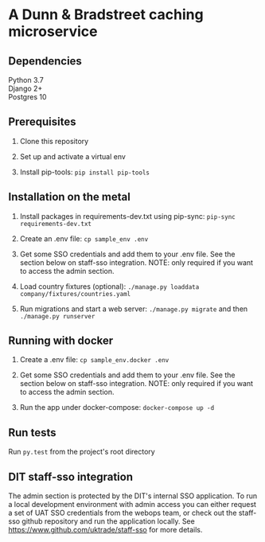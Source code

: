 # A Dunn & Bradstreet caching microservice

## Dependencies

Python 3.7  
Django 2+  
Postgres 10  

## Prerequisites 

1. Clone this repository

2. Set up and activate a virtual env

3. Install pip-tools: `pip install pip-tools`

## Installation on the metal

1. Install packages in requirements-dev.txt using pip-sync: `pip-sync requirements-dev.txt`

2. Create an .env file: `cp sample_env .env`

3. Get some SSO credentials and add them to your .env file. See the section below on staff-sso integration.
   NOTE: only required if you want to access the admin section.

4. Load country fixtures (optional): `./manage.py loaddata company/fixtures/countries.yaml`

4. Run migrations and start a web server: `./manage.py migrate` and then `./manage.py runserver`

## Running with docker

1. Create a .env file: `cp sample_env.docker .env`

1. Get some SSO credentials and add them to your .env file. See the section below on staff-sso integration.
   NOTE: only required if you want to access the admin section.

1. Run the app under docker-compose: `docker-compose up -d`

## Run tests

Run `py.test` from the project's root directory

## DIT staff-sso integration

The admin section is protected by the DIT's internal SSO application.  To run a local development environment with admin
access you can either request a set of UAT SSO credentials from the webops team, or check out the staff-sso github
repository and run the application locally. See https://www.github.com/uktrade/staff-sso for more details.
